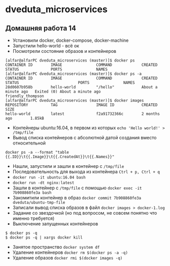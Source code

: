 # dveduta_microservices
## Домашняя работа 14
 * Установили docker, docker-compose, docker-machine
 * Запустили hello-world - всё ок
 * Посмотрели состояние образов и контейнеров
 ```
 [alfar@alfarPC dveduta_microservices (master)]$ docker ps
CONTAINER ID        IMAGE               COMMAND             CREATED             STATUS              PORTS               NAMES
[alfar@alfarPC dveduta_microservices (master)]$ docker ps -a
CONTAINER ID        IMAGE               COMMAND             CREATED              STATUS                          PORTS               NAMES
28d0607b958b        hello-world         "/hello"            About a minute ago   Exited (0) About a minute ago                       friendly_thompson
[alfar@alfarPC dveduta_microservices (master)]$ docker images
REPOSITORY          TAG                 IMAGE ID            CREATED             SIZE
hello-world         latest              f2a91732366c        2 months ago        1.85kB
```
 * Контейнеры ubuntu:16.04, в первом из которых `echo 'Hello world!' > /tmp/file`
 * Вывод списка контейнеров с абсолютной датой создания вместо относительной
 ```
 docker ps -a --format "table {{.ID}}\t{{.Image}}\t{{.CreatedAt}}\t{{.Names}}" 
 ```
 * Нашли, запустили и зашли в контейнер с `/tmp/file`
 * Последовательность для выхода из контейнера `Ctrl + p, Ctrl + q`
 * `docker run -it ubuntu:16.04 bash`
 * `docker run -dt nginx:latest`
 * Зашли в контейнер с `/tmp/file` с помощью `docker exec -it 7b908860fe3a bash`
 * Закомитили контейнер в образ `docker commit 7b908860fe3a dveduta/ubuntu-tmp-file`
 * Записали вывод списка образов в файл `docker images > docker-1.log`
 * Задание со звездочкой (но под вопросом, не совсем понятно что именно требуется)
 * Выключение запущенных контейнеров
 ```
$ docker ps -q
$ docker ps -q | xargs docker kill
```
 * Занятое пространство `docker system df`
 * Удаление контейнеров `docker rm $(docker ps -a -q)`
 * Удаление образов `docker rmi $(docker images -q)`